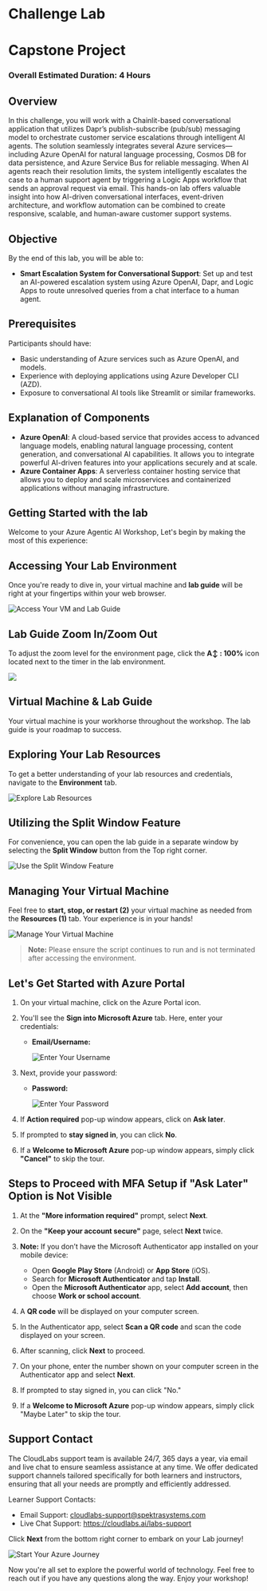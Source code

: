 # Challenge Lab

# Capstone Project 

### Overall Estimated Duration: 4 Hours

## Overview

In this challenge, you will work with a Chainlit-based conversational application that utilizes Dapr’s publish-subscribe (pub/sub) messaging model to orchestrate customer service escalations through intelligent AI agents. The solution seamlessly integrates several Azure services—including Azure OpenAI for natural language processing, Cosmos DB for data persistence, and Azure Service Bus for reliable messaging. When AI agents reach their resolution limits, the system intelligently escalates the case to a human support agent by triggering a Logic Apps workflow that sends an approval request via email. This hands-on lab offers valuable insight into how AI-driven conversational interfaces, event-driven architecture, and workflow automation can be combined to create responsive, scalable, and human-aware customer support systems.

## Objective 

By the end of this lab, you will be able to:

- **Smart Escalation System for Conversational Support**: Set up and test an AI-powered escalation system using Azure OpenAI, Dapr, and Logic Apps to route unresolved queries from a chat interface to a human agent.

## Prerequisites

Participants should have:

- Basic understanding of Azure services such as Azure OpenAI, and models.
- Experience with deploying applications using Azure Developer CLI (AZD).
- Exposure to conversational AI tools like Streamlit or similar frameworks.

## Explanation of Components

- **Azure OpenAI**: A cloud-based service that provides access to advanced language models, enabling natural language processing, content generation, and conversational AI capabilities. It allows you to integrate powerful AI-driven features into your applications securely and at scale.
- **Azure Container Apps**: A serverless container hosting service that allows you to deploy and scale microservices and containerized applications without managing infrastructure.

## Getting Started with the lab

Welcome to your Azure Agentic AI Workshop, Let's begin by making the most of this experience:

## Accessing Your Lab Environment

Once you're ready to dive in, your virtual machine and **lab guide** will be right at your fingertips within your web browser.

![Access Your VM and Lab Guide](./media/agg1.png)

## Lab Guide Zoom In/Zoom Out

To adjust the zoom level for the environment page, click the **A↕ : 100%** icon located next to the timer in the lab environment.

![](./media/agg2.png)

## Virtual Machine & Lab Guide

Your virtual machine is your workhorse throughout the workshop. The lab guide is your roadmap to success.

## Exploring Your Lab Resources

To get a better understanding of your lab resources and credentials, navigate to the **Environment** tab.

![Explore Lab Resources](./media/agg3.png)

## Utilizing the Split Window Feature

For convenience, you can open the lab guide in a separate window by selecting the **Split Window** button from the Top right corner.

![Use the Split Window Feature](./media/agg4.png)

## Managing Your Virtual Machine

Feel free to **start, stop, or restart (2)** your virtual machine as needed from the **Resources (1)** tab. Your experience is in your hands!

![Manage Your Virtual Machine](./media/agg5.png)

<!-- ## Lab Duration Extension

1. To extend the duration of the lab, kindly click the **Hourglass** icon in the top right corner of the lab environment.

    ![Manage Your Virtual Machine](./media/media/gext.png)

    >**Note:** You will get the **Hourglass** icon when 10 minutes are remaining in the lab.

2. Click **OK** to extend your lab duration.

   ![Manage Your Virtual Machine](./media/media/gext2.png)

3. If you have not extended the duration prior to when the lab is about to end, a pop-up will appear, giving you the option to extend. Click **OK** to proceed. -->

> **Note:** Please ensure the script continues to run and is not terminated after accessing the environment.

## Let's Get Started with Azure Portal

1. On your virtual machine, click on the Azure Portal icon.
2. You'll see the **Sign into Microsoft Azure** tab. Here, enter your credentials:

   - **Email/Username:** <inject key="AzureAdUserEmail"></inject>

     ![Enter Your Username](./media/gt-5.png)

3. Next, provide your password:

   - **Password:** <inject key="AzureAdUserPassword"></inject>

     ![Enter Your Password](./media/gt-4.png)

4. If **Action required** pop-up window appears, click on **Ask later**.
5. If prompted to **stay signed in**, you can click **No**.
6. If a **Welcome to Microsoft Azure** pop-up window appears, simply click **"Cancel"** to skip the tour.

## Steps to Proceed with MFA Setup if "Ask Later" Option is Not Visible

1. At the **"More information required"** prompt, select **Next**.

1. On the **"Keep your account secure"** page, select **Next** twice.

1. **Note:** If you don’t have the Microsoft Authenticator app installed on your mobile device:

   - Open **Google Play Store** (Android) or **App Store** (iOS).
   - Search for **Microsoft Authenticator** and tap **Install**.
   - Open the **Microsoft Authenticator** app, select **Add account**, then choose **Work or school account**.

1. A **QR code** will be displayed on your computer screen.

1. In the Authenticator app, select **Scan a QR code** and scan the code displayed on your screen.

1. After scanning, click **Next** to proceed.

1. On your phone, enter the number shown on your computer screen in the Authenticator app and select **Next**.
1. If prompted to stay signed in, you can click "No."

1. If a **Welcome to Microsoft Azure** pop-up window appears, simply click "Maybe Later" to skip the tour.

## Support Contact

The CloudLabs support team is available 24/7, 365 days a year, via email and live chat to ensure seamless assistance at any time. We offer dedicated support channels tailored specifically for both learners and instructors, ensuring that all your needs are promptly and efficiently addressed.

Learner Support Contacts:

- Email Support: [cloudlabs-support@spektrasystems.com](mailto:cloudlabs-support@spektrasystems.com)
- Live Chat Support: https://cloudlabs.ai/labs-support

Click **Next** from the bottom right corner to embark on your Lab journey!

![Start Your Azure Journey](./media/agg6.png)

Now you're all set to explore the powerful world of technology. Feel free to reach out if you have any questions along the way. Enjoy your workshop!